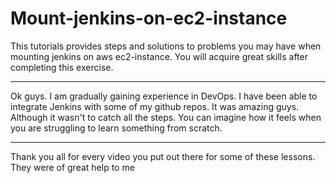 # Mount-jenkins-on-ec2-instance

This tutorials provides steps and solutions to problems you may have when mounting jenkins on aws ec2-instance. 
You will acquire great skills after completing this exercise. 

---
Ok guys. I am gradually gaining experience in DevOps. I have been able to integrate Jenkins with some 
of my github repos. It was amazing guys. Although it wasn't to catch all the steps. You can imagine 
how it feels when you are struggling to learn something from scratch. 

---
Thank you all for every video you put out there for some of these lessons.
They were of great help to me 
